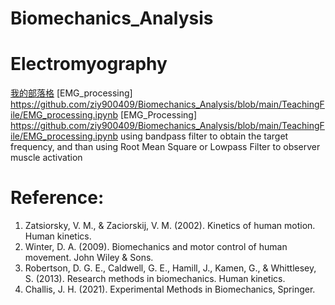 # Biomechanics_Analysis

# Electromyography
[我的部落格](http://blog.csdn.net/guodongxiaren) 
[EMG_processing] <https://github.com/ziy900409/Biomechanics_Analysis/blob/main/TeachingFile/EMG_processing.ipynb>
[EMG_Processing] <https://github.com/ziy900409/Biomechanics_Analysis/blob/main/TeachingFile/EMG_processing.ipynb>
using bandpass filter to obtain the target frequency, and than using Root Mean Square or Lowpass Filter to observer muscle activation


# Reference:
1. Zatsiorsky, V. M., & Zaciorskij, V. M. (2002). Kinetics of human motion. Human kinetics.
2. Winter, D. A. (2009). Biomechanics and motor control of human movement. John Wiley & Sons.
3. Robertson, D. G. E., Caldwell, G. E., Hamill, J., Kamen, G., & Whittlesey, S. (2013). Research methods in biomechanics. Human kinetics.
4. Challis, J. H. (2021). Experimental Methods in Biomechanics, Springer. 
